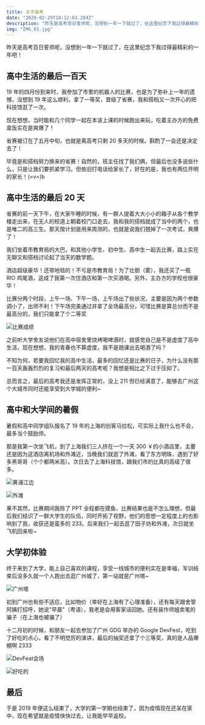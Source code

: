 ```yaml
---
title: 关于高考
date: "2020-02-29T10:12:03.284Z"
description: "昨天是高考百日誓师呢，没想到一年一下就过了，在这里纪念下我过得最精彩的一年吧！"
img: "IMG_01.jpg"
---
```


昨天是高考百日誓师呢，没想到一年一下就过了，在这里纪念下我过得最精彩的一年吧！

## 高中生活的最后一百天

19 年的四月份到来时，我参加了市里的机器人的比赛，也是为了弥补上一年的遗憾，没想到 19 年这么顺利，拿了一等奖，晋级了省赛，我和搭档又一次开心的把科技馆逛了一次。

现在想想，当时能和几个同学一起在本该上课的时候跑出来玩，吃着主办方的免费盒饭实在是爽爆了！

省赛被订在了五月中旬，也就是离高考只剩 20 多天的时候。斟酌了一会还是决定去了！

毕竟是和搭档努力换来的省赛！自然的，班主任找了我们俩，但最后也没多说些什么，只是让我们要抓紧学习。但依旧打电话给家长了，好在的是，我也有两位开明的家长！(=v=)b

## 高中生活的最后 20 天

省赛的前一天下午，在大家午睡的时候，有一群人提着大大小小的箱子从各个教学楼走出来，在无人的校道上朝着校门口走去，我和我的搭档就成了当中的两个，也是唯二的高三生。那天按计划是用来周测的，也就是说我们翘掉了一次考试，爽爆了！

我们坐着市教育局的大巴，和其他小学生、初中生、高中生一起去比赛，路上实在无聊又和搭档讨论起了当天的数学题。

酒店超级豪华！还带地毯的！不亏是市教育局！为了壮胆（雾），我还买了一瓶 RIO 鸡尾酒，这成了我第一次住酒店和第一次买酒喝。另外，主办方的学校也很豪华！

比赛分两个时段，上午一场、下午一场，上午场出了些状况，主要是因为两个参数调小了，出师不利！下午场完美通过并拿了全场最高分，可惜比赛是算总分而不是最高分的，我们只能拿了个二等奖

![比赛成绩](./IMG_02.jpg)

之前听大学舍友说他们在高中宿舍里烧烤喝啤酒时，就感觉自己是不是虚度了高中生活，现在想想，我的青春也不算虚度，我不是翘课出去喝酒了吗？

不知为何，若要我回忆我的高中生活，最多的回忆还是比赛的日子，为什么没有那一百天轰轰烈烈的复习和最后两天的高考呢？我想是相比之下过于压抑了。

总而言之，最后的高考我还是发挥正常的，没上 211 但已经满意了，能够去广州这个大城市同时还能享受到大学城的便利~

## 高中和大学间的暑假

暑假和高中同学组队报名了 19 年的上海的创客马拉松，可实际上我什么也不会，最多当个鼓励师。

那是我第一次坐飞机，到了上海我们三人挤在一个一天 300 ￥的小酒店里，主要还是因为这酒店离机场和外滩近，当晚我们就逛了外滩，看了东方明珠，遇到了好多黑哥哥（个个都两米高）。次日去了上海科技馆，跟我们市的比真的高级了很多。

![黄浦江边](./IMG_03.jpg)

![外滩](./IMG_04.jpg)

果不其然，比赛期间我除了 PPT 全程都在摸鱼，比赛结果也是不怎么理想，但最后我们结识了一群大学生的队伍，同时开拓了视野，他们的思想一定程度上的也影响到了我，收获还是蛮多的 233。后来我们一起去逛了田子坊和外滩，次日就坐飞机回来啦~

## 大学初体验

终于来到了大学，能上自己喜欢的课程，享受一线城市的便利实在是幸福，军训结束后没多久就一个人跑出去逛广州城了，第一站就是广州塔~

![广州塔](./IMG_01.jpg)

初到广州也有些不适应，比如物价（幸好在上海有了心理准备），还有每天跟舍管阿姨打招呼，她说"早晨"（粤语），我老是会用客家话回她。还有装作师姐卖笔的骗子（在上海也被骗了）

十二月初的时候，和朋友一起去参加了广州 GDG 举办的 Google DevFest，吃到了好吃的点心，看了不明觉厉的演讲，最后的抽奖还拿了个三等奖，真的是人品爆棚啊 2333

![DevFeat会场](./IMG_05.jpg)

![好吃的](./IMG_06.jpg)

## 最后

于是 2019 年便这么结束了，大学的第一学期也结束了，因为疫情现在还呆在家中，现在希望就是疫情快快过去，让我能早早返校。
